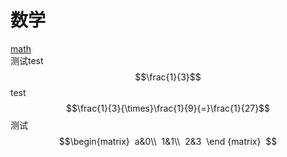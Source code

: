 # 数学<br>
[math](http://m.txdylyh.ml)<br>
测试test$$\frac{1}{3}$$ test<br>
$$\frac{1}{3}{\times}\frac{1}{9}{=}\frac{1}{27}$$测试<br>
$$\begin{matrix} 
 a&0\\ 
 1&1\\ 
 2&3  
 \end {matrix}  
 $$<br>
